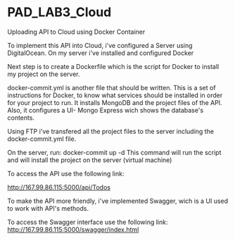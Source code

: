 # PAD_LAB3_Cloud
Uploading API to Cloud using Docker Container

To implement this API into Cloud, i've configured a Server using DigitalOcean.
On my server i've installed and configured Docker

Next step is to create a Dockerfile which is the script for Docker to install my project on the server.

docker-commit.yml is another file that should be written. This is a set of instructions for Docker, to know what services should be installed in order for your project to run.
It installs MongoDB and the project files of the API. Also, it configures a UI- Mongo Express wich shows the database's contents. 

Using FTP i've transfered all the project files to the server including the docker-commit.yml file.

On the server, run:
  docker-commit up -d 
This command will run the script and will install the project on the server (virtual machine)

To access the API use the following link:

http://167.99.86.115:5000/api/Todos

To make the API more friendly, i've implemented Swagger, wich is a UI used to work with API's methods.

To access the Swagger interface use the following link:
http://167.99.86.115:5000/swagger/index.html




